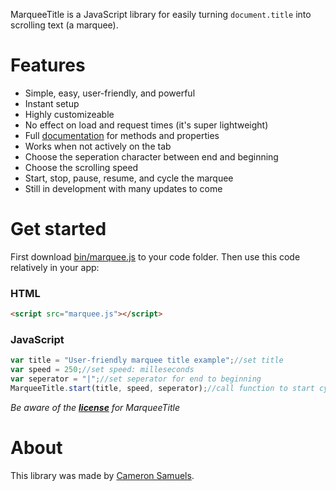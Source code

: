 MarqueeTitle is a JavaScript library for easily turning `document.title` into scrolling text (a marquee).

# Features
- Simple, easy, user-friendly, and powerful
- Instant setup
- Highly customizeable
- No effect on load and request times (it's super lightweight)
- Full [documentation](http://github.com/CameronSamuels/marqueetitle/wiki) for methods and properties
- Works when not actively on the tab
- Choose the seperation character between end and beginning
- Choose the scrolling speed
- Start, stop, pause, resume, and cycle the marquee
- Still in development with many updates to come

# Get started

First download [bin/marquee.js](bin/marquee.js) to your code folder. Then use this code relatively in your app:

### HTML
```html
<script src="marquee.js"></script>
```
### JavaScript
```javascript
var title = "User-friendly marquee title example";//set title
var speed = 250;//set speed: milleseconds
var seperator = "|";//set seperator for end to beginning
MarqueeTitle.start(title, speed, seperator);//call function to start cycle
```

*Be aware of the **[license](LICENSE)** for MarqueeTitle*

# About

This library was made by [Cameron Samuels](http://cameronsamuels.com).
